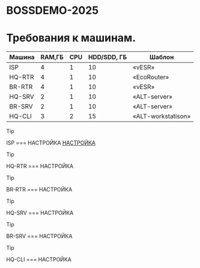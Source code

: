 # BOSSDEMO-2025

# Требования к машинам.

| Машина | RAM,ГБ | CPU | HDD/SDD, ГБ | Шаблон |
| ------ | ------ | --- | ----------- | ------ |
| ISP | 4 | 1 | 10 | «vESR» |
| HQ-RTR | 4 | 1 | 10 | «EcoRouter» |
| BR-RTR | 4 | 1 | 10 | «vESR» |
| HQ-SRV | 2 | 1 | 10 | «ALT-server» |
| BR-SRV | 2 | 1 | 10 | «ALT-server» |
| HQ-CLI | 3 | 2 | 15 | «ALT-workstatison» |

> [!TIP]
> ISP === НАСТРОЙКА [НАСТРОЙКА](./ALL_INST/vESR.md)

> [!TIP]
> HQ-RTR === НАСТРОЙКА

> [!TIP]
> BR-RTR === НАСТРОЙКА

> [!TIP]
> HQ-SRV === НАСТРОЙКА

> [!TIP]
> BR-SRV === НАСТРОЙКА

> [!TIP]
> HQ-CLI === НАСТРОЙКА
